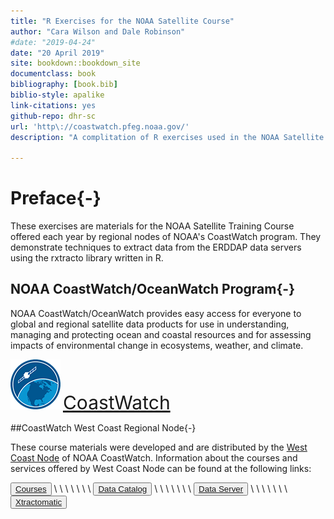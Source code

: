 ```yaml
--- 
title: "R Exercises for the NOAA Satellite Course"
author: "Cara Wilson and Dale Robinson"
#date: "2019-04-24"
date: "20 April 2019"
site: bookdown::bookdown_site
documentclass: book
bibliography: [book.bib]
biblio-style: apalike
link-citations: yes
github-repo: dhr-sc
url: 'http\://coastwatch.pfeg.noaa.gov/'
description: "A complitation of R exercises used in the NOAA Satellite Course. "

---
```


# Preface{-}  
These exercises are materials for the NOAA Satellite Training Course offered each year by regional nodes of NOAA's CoastWatch program. They demonstrate techniques to extract data from the ERDDAP data servers using the rxtracto library written in R. 


## NOAA CoastWatch/OceanWatch Program{-}  

NOAA CoastWatch/OceanWatch provides easy access for everyone to global and regional satellite data products for use in understanding, managing and protecting ocean and coastal resources and for assessing impacts of environmental change in ecosystems, weather, and climate.  

![](images/cw_logo_80.png)  <span style="color:blue;font-size:30px;">[CoastWatch](https://coastwatch.noaa.gov/)</span>


##CoastWatch West Coast Regional Node{-}  

These course materials were developed and are distributed by the [West Coast Node](https://coastwatch.pfeg.noaa.gov/) of NOAA CoastWatch. Information about the courses and services offered by West Coast Node can be found at the following links:  

<button>[Courses](https://coastwatch.pfeg.noaa.gov/courses/satellite_course.html)</button> \ \ \ \ \ \ \ 
<button>[Data Catalog](https://coastwatch.pfeg.noaa.gov/data.html)</button> \ \ \ \ \ \ \ 
<button>[Data Server](https://coastwatch.pfeg.noaa.gov/erddapinfo/index.html)</button> \ \ \ \ \ \ \ 
<button>[Xtractomatic](https://coastwatch.pfeg.noaa.gov/xtracto/)</button>  




